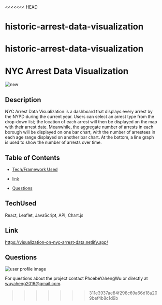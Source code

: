 <<<<<<< HEAD
# historic-arrest-data-visualization
historic-arrest-data-visualization
=======
# NYC Arrest Data Visualization

![new](https://user-images.githubusercontent.com/52837649/93633434-f94d9300-f9bc-11ea-841e-56905a1d6665.gif)

## Description
NYC Arrest Data Visualization is a dashboard that displays every arrest by the NYPD during the current year. Users can select an arrest type from the drop-down list; the location of each arrest will then be displayed on the map with their arrest date. Meanwhile, the aggregate number of arrests in each borough will be displayed on one bar chart, with the number of arrestees in each age range displayed on another bar chart. At the bottom, a line graph is used to show the number of arrests over time.

## Table of Contents

* [Tech/Framework Used](#TechUsed)

* [link](#Link)

* [Questions](#Questions)

## TechUsed
React, Leaflet, JavaScript, API, Chart.js

## Link
https://visualization-on-nyc-arrest-data.netlify.app/

## Questions
![user profile image](https://avatars0.githubusercontent.com/u/52837649?v=4)

For questions about the project contact PhoebeYahengWu or directly at wuyaheng2016@gmail.com.


>>>>>>> 311e3937ae84f298c69a66d18a209bef4b8c1d9b
